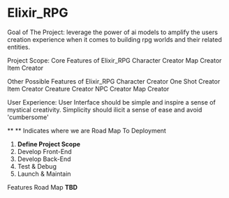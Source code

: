 # Elixir_RPG

Goal of The Project: 
leverage the power of ai models to amplify the users creation experience when it comes to building rpg worlds and their related entities.

Project Scope:
  Core Features of Elixir_RPG
    Character Creator
    Map Creator
    Item Creator
  
  Other Possible Features of Elixir_RPG
    Character Creator
    One Shot Creator
    Item Creator
    Creature Creator
    NPC Creator
    Map Creator

  User Experience:
    User Interface should be simple and inspire a sense of mystical creativity. Simplicity should ilicit a sense of ease and avoid 'cumbersome'
    
    
    
** ** Indicates where we are
Road Map To Deployment
  1. **Define Project Scope**
  2. Develop Front-End
  3. Develop Back-End
  4. Test & Debug
  5. Launch & Maintain
  
Features Road Map
  **TBD**
  
    
    
